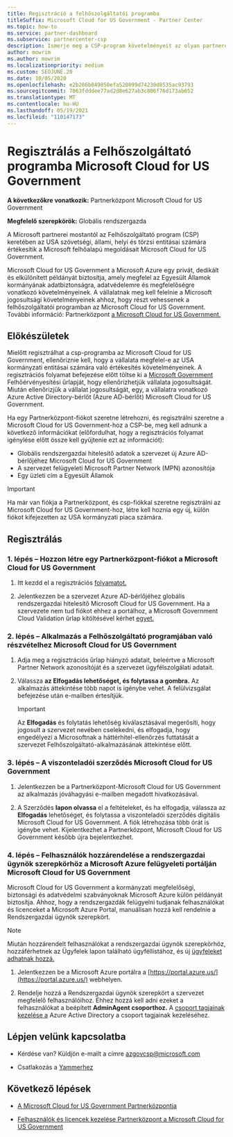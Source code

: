 ```yaml
---
title: Regisztráció a felhőszolgáltatói programba
titleSuffix: Microsoft Cloud for US Government - Partner Center
ms.topic: how-to
ms.service: partner-dashboard
ms.subservice: partnercenter-csp
description: Ismerje meg a CSP-program követelményeit az olyan partnerek számára, akik regisztrálni Felhőszolgáltató programba a Microsoft Cloud for US Government.
author: mowrim
ms.author: mowrim
ms.localizationpriority: medium
ms.custom: SEOJUNE.20
ms.date: 10/05/2020
ms.openlocfilehash: e2b206b049050efa520099d74230d8535ac93793
ms.sourcegitcommit: 7063fdddee77ad2d8e627ab3c806f76d173ab652
ms.translationtype: MT
ms.contentlocale: hu-HU
ms.lasthandoff: 05/19/2021
ms.locfileid: "110147173"
---
```

# <a name="enroll-in-the-cloud-solution-provider-program-for-microsoft-cloud-for-us-government"></a>Regisztrálás a Felhőszolgáltató programba Microsoft Cloud for US Government

**A következőkre vonatkozik:** Partnerközpont Microsoft Cloud for US Government

**Megfelelő szerepkörök:** Globális rendszergazda

A Microsoft partnerei mostantól az Felhőszolgáltató program (CSP) keretében az USA szövetségi, állami, helyi és törzsi entitásai számára értékesítik a Microsoft felhőalapú megoldásait Microsoft Cloud for US Government.

Microsoft Cloud for US Government a Microsoft Azure egy privát, dedikált és elkülönített példányát biztosítja, amely megfelel az Egyesült Államok kormányának adatbiztonságra, adatvédelemre és megfelelőségre vonatkozó követelményeinek. A vállalatnak meg kell felelnie a Microsoft jogosultsági követelményeinek ahhoz, hogy részt vehessenek a felhőszolgáltatói programban az Microsoft Cloud for US Government. További információ: Partnerközpont [a Microsoft Cloud for US Government.](partner-center-for-microsoft-us-govt-cloud.md)

## <a name="before-you-begin"></a>Előkészületek

Mielőtt regisztrálhat a csp-programba az Microsoft Cloud for US Government, ellenőriznie kell, hogy a vállalata megfelel-e az USA kormányzati entitásai számára való értékesítés követelményeinek. A regisztrációs folyamat befejezése előtt töltse ki a [Microsoft Government](https://azuregov.microsoft.com/csp) Felhőérvényesítési űrlapját, hogy ellenőrizhetjük vállalata jogosultságát. Miután ellenőrizjük a vállalat jogosultságát, egy, a vállalatra vonatkozó Azure Active Directory-bérlőt (Azure AD-bérlőt) Microsoft Cloud for US Government.  

Ha egy Partnerközpont-fiókot szeretne létrehozni, és regisztrálni szeretne a Microsoft Cloud for US Government-hoz a CSP-be, meg kell adnunk a következő információkat (előfordulhat, hogy a regisztrációs folyamat igénylése előtt össze kell gyűjtenie ezt az információt):

- Globális rendszergazdai hitelesítő adatok a szervezet új Azure AD-bérlőjéhez Microsoft Cloud for US Government
- A szervezet felügyeleti Microsoft Partner Network (MPN) azonosítója
- Egy üzleti cím a Egyesült Államok

> [!IMPORTANT]  
> Ha már van fiókja a Partnerközpont, és csp-fiókkal szeretne regisztrálni az Microsoft Cloud for US Government-hoz, létre kell hoznia egy új, külön fiókot kifejezetten az USA kormányzati piaca számára.

## <a name="how-to-enroll"></a>Regisztrálás

### <a name="step-1---create-a-partner-center-account-for-microsoft-cloud-for-us-government"></a>1. lépés – Hozzon létre egy Partnerközpont-fiókot a Microsoft Cloud for US Government

1. Itt kezdd el a regisztrációs [folyamatot.](https://partnercenter.microsoft.com/register/resellerusgjoinnow)

2. Jelentkezzen be a szervezet Azure AD-bérlőjéhez globális rendszergazdai hitelesítő Microsoft Cloud for US Government. Ha a szervezete nem tud fiókot ehhez a portálhoz, a Microsoft Government Cloud Validation űrlap kitöltésével kérhet [egyet.](https://azuregov.microsoft.com/csp)

### <a name="step-2---apply-to-participate-in-the-cloud-solution-provider-program-for-microsoft-cloud-for-us-government"></a>2. lépés – Alkalmazás a Felhőszolgáltató programjában való részvételhez Microsoft Cloud for US Government

1. Adja meg a regisztrációs űrlap hiányzó adatait, beleértve a Microsoft Partner Network azonosítóját és a szervezet ügyfélszolgálati adatait.

2. Válassza **az Elfogadás lehetőséget, és folytassa a gombra.** Az alkalmazás áttekintése több napot is igénybe vehet. A felülvizsgálat befejezése után e-mailben értesítjük.

   > [!IMPORTANT]
   > Az **Elfogadás** és folytatás lehetőség kiválasztásával megerősíti, hogy jogosult a szervezet nevében cselekedni, és elfogadja, hogy engedélyezi a Microsoftnak a háttérhitel-ellenőrzés futtatását a szervezet Felhőszolgáltató-alkalmazásának áttekintése előtt.

### <a name="step-3---sign-the-reseller-agreement-for-microsoft-cloud-for-us-government"></a>3. lépés – A viszonteladói szerződés Microsoft Cloud for US Government

1. Jelentkezzen be a Partnerközpont-Microsoft Cloud for US Government az alkalmazás jóváhagyási e-mailben megadott hivatkozásával.

2. A Szerződés **lapon olvassa** el a feltételeket, és ha elfogadja, válassza az **Elfogadás** lehetőséget, és folytassa a viszonteladói szerződés digitális Microsoft Cloud for US Government. A fiók létrehozása több órát is igénybe vehet. Kijelentkezhet a Partnerközpont, Microsoft Cloud for US Government később újra bejelentkezhet.

### <a name="step-4---assign-users-to-the-admin-agent-role-in-the-microsoft-azure-admin-portal-for-microsoft-cloud-for-us-government"></a>4. lépés – Felhasználók hozzárendelése a rendszergazdai ügynök szerepkörhöz a Microsoft Azure felügyeleti portálján Microsoft Cloud for US Government

Microsoft Cloud for US Government a kormányzati megfelelőségi, biztonsági és adatvédelmi szabványoknak Microsoft Azure külön példányát biztosítja. Ahhoz, hogy a rendszergazdák felügyelni tudjanak felhasználókat és licenceket a Microsoft Azure Portal, manuálisan hozzá kell rendelnie a Rendszergazdai ügynök szerepkört.

> [!NOTE]
> Miután hozzárendelt felhasználókat a rendszergazdai ügynök szerepkörhöz, hozzáférhetnek az  Ügyfelek lapon található ügyféllistához, és új [ügyfeleket adhatnak hozzá.](add-a-new-customer.md)

1. Jelentkezzen be a Microsoft Azure portálra a [https://portal.azure.us/](https://portal.azure.us/) webhelyen.

2. Rendelje hozzá a Rendszergazdai ügynök szerepkört a szervezet megfelelő felhasználóihoz. Ehhez hozzá kell adni ezeket a felhasználókat a beépített **AdminAgent csoporthoz.** A [csoport tagjainak kezelése a](/azure/active-directory/active-directory-groups-members-azure-portal) Azure Active Directory a csoport tagjainak kezeléséhez.

## <a name="connect-with-us"></a>Lépjen velünk kapcsolatba

- Kérdése van? Küldjön e-mailt a címre azgovcsp@microsoft.com

- Csatlakozás a [Yammerhez](https://www.yammer.com/cloudpartnercommunity/#/threads/inGroup?type=in_group&feedId=11509777)

## <a name="next-steps"></a>Következő lépések

- [A Microsoft Cloud for US Government Partnerközpontja](partner-center-for-microsoft-us-govt-cloud.md)

- [Felhasználók és licencek kezelése Partnerközpont a Microsoft Cloud for US Government](user-management-in-partner-center-for-microsoft-us-govt-cloud.md)